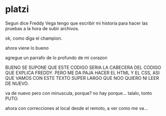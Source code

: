 # platzi

Segun dice Freddy Vega tengo que escribir mi historia para hacer las pruebas a la hora de subir archivos.

ok, como diga el champion.

ahora viene lo bueno


agregue un parrafo de lo profundo de mi corazon

BUENO SE SUPONE QUE ESTE CODIGO SERIA LA CABECERA DEL CODIGO QUE EXPLICA FREDDY. PERO ME DA PAJA HACER EL HTML Y EL CSS, ASI QUE VAMOS CON ESTE TEXTO SUPER LARGO QUE NOO QUIERO NI LEER DE NUEVO.

va de nuevo pero con minuscula, porque? no hay porque... talalo, tonto PUTO.

ahora con correcciones al local desde el remoto, a ver como me va...
